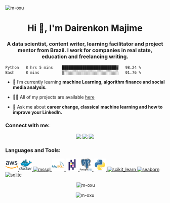 <p align="left"> <img src="https://komarev.com/ghpvc/?username=m-oxu&label=Profile%20views&color=0e75b6&style=flat" alt="m-oxu" /> </p>
<h1 align="center">Hi 👋, I'm Dairenkon Majime</h1>
<h3 align="center">A data scientist, content writer, learning facilitator and project mentor from Brazil. I work for companies in real state, education and freelancing writing.</h3>

<!--START_SECTION:waka-->

```text
Python   8 hrs 5 mins    ████████████████████████▓   98.24 %
Bash     8 mins          ▒░░░░░░░░░░░░░░░░░░░░░░░░   01.76 %
```

<!--END_SECTION:waka-->

- 🌱 I’m currently learning **machine Learning, algorithm finance and social media analysis.**

- 👨‍💻 All of my projects are available [here](https://dairenkonmajime.journoportfolio.com)

- 💬 Ask me about **career change, classical machine learning and how to improve your LinkedIn.**


<h3 align="left">Connect with me:</h3>
<div align="center"> 
  <a href="mailto:dairenkonmajime@gmail.com"><img src="https://img.shields.io/badge/Gmail-D14836?style=for-the-badge&logo=gmail&logoColor=white" target="_blank"></a>
  <a href="https://www.linkedin.com/in/dairenkonmajime/" target="_blank"><img src="https://img.shields.io/badge/-LinkedIn-%230077B5?style=for-the-badge&logo=linkedin&logoColor=white" target="_blank"></a> 
  <a href="https://stackoverflow.com/users/15672663/mox%c3%ba" target="_blank"><img src="https://img.shields.io/badge/Stack_Overflow-FE7A16?style=for-the-badge&logo=stack-overflow&logoColor=white" target="_blank"></a> 
</div>

<h3 align="left">Languages and Tools:</h3>
<p align="left"> <a href="https://aws.amazon.com" target="_blank" rel="noreferrer"> <img src="https://raw.githubusercontent.com/devicons/devicon/master/icons/amazonwebservices/amazonwebservices-original-wordmark.svg" alt="aws" width="40" height="40"/> </a> <a href="https://www.docker.com/" target="_blank" rel="noreferrer"> <img src="https://raw.githubusercontent.com/devicons/devicon/master/icons/docker/docker-original-wordmark.svg" alt="docker" width="40" height="40"/> </a> <a href="https://www.microsoft.com/en-us/sql-server" target="_blank" rel="noreferrer"> <img src="https://www.svgrepo.com/show/303229/microsoft-sql-server-logo.svg" alt="mssql" width="40" height="40"/> </a> <a href="https://www.mysql.com/" target="_blank" rel="noreferrer"> <img src="https://raw.githubusercontent.com/devicons/devicon/master/icons/mysql/mysql-original-wordmark.svg" alt="mysql" width="40" height="40"/> </a> <a href="https://pandas.pydata.org/" target="_blank" rel="noreferrer"> <img src="https://raw.githubusercontent.com/devicons/devicon/2ae2a900d2f041da66e950e4d48052658d850630/icons/pandas/pandas-original.svg" alt="pandas" width="40" height="40"/> </a> <a href="https://www.postgresql.org" target="_blank" rel="noreferrer"> <img src="https://raw.githubusercontent.com/devicons/devicon/master/icons/postgresql/postgresql-original-wordmark.svg" alt="postgresql" width="40" height="40"/> </a> <a href="https://www.python.org" target="_blank" rel="noreferrer"> <img src="https://raw.githubusercontent.com/devicons/devicon/master/icons/python/python-original.svg" alt="python" width="40" height="40"/> </a> <a href="https://scikit-learn.org/" target="_blank" rel="noreferrer"> <img src="https://upload.wikimedia.org/wikipedia/commons/0/05/Scikit_learn_logo_small.svg" alt="scikit_learn" width="40" height="40"/> </a> <a href="https://seaborn.pydata.org/" target="_blank" rel="noreferrer"> <img src="https://seaborn.pydata.org/_images/logo-mark-lightbg.svg" alt="seaborn" width="40" height="40"/> </a> <a href="https://www.sqlite.org/" target="_blank" rel="noreferrer"> <img src="https://www.vectorlogo.zone/logos/sqlite/sqlite-icon.svg" alt="sqlite" width="40" height="40"/> </a> </p>


<p align="center">&nbsp;<img align="center" src="https://github-readme-stats.vercel.app/api?username=m-oxu&show_icons=true&locale=en" alt="m-oxu" /></p>

<p align="center"><img align="center" src="https://github-readme-streak-stats.herokuapp.com/?user=m-oxu&" alt="m-oxu" /></p>

